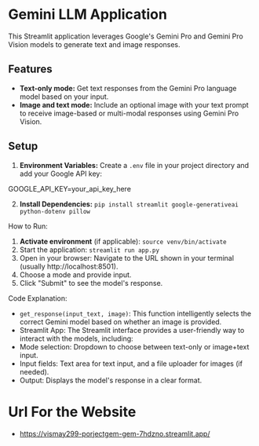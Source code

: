 # Gemini LLM Application

This Streamlit application leverages Google's Gemini Pro and Gemini Pro Vision models to generate text and image responses.

## Features

* **Text-only mode:** Get text responses from the Gemini Pro language model based on your input.
* **Image and text mode:** Include an optional image with your text prompt to receive image-based or multi-modal responses using Gemini Pro Vision.

## Setup

1. **Environment Variables:** Create a `.env` file in your project directory and add your Google API key:

GOOGLE_API_KEY=your_api_key_here

2. **Install Dependencies:**
```pip install streamlit google-generativeai python-dotenv pillow ```

How to Run:
1. **Activate environment** (if applicable): `source venv/bin/activate`
2. Start the application: `streamlit run app.py`
3. Open in your browser: Navigate to the URL shown in your terminal (usually http://localhost:8501).
4. Choose a mode and provide input.
5. Click "Submit" to see the model's response.

Code Explanation:
* `get_response(input_text, image)`: This function intelligently selects the correct Gemini model based on whether an image is provided.
* Streamlit App: The Streamlit interface provides a user-friendly way to interact with the models, including:
* Mode selection: Dropdown to choose between text-only or image+text input.
* Input fields: Text area for text input, and a file uploader for images (if needed).
* Output: Displays the model's response in a clear format.

# Url For the Website
- https://vismay299-porjectgem-gem-7hdzno.streamlit.app/
